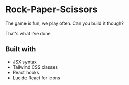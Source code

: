 # Rock-Paper-Scissors

The game is fun, we play often. Can you build it though? 

That's what I've done

## Built with

- JSX syntax 
- Tailwind CSS classes
- React hooks
- Lucide React for icons
  
